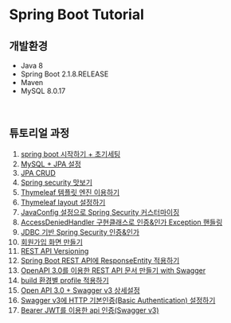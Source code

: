 # Spring Boot Tutorial


## 개발환경

- Java 8
- Spring Boot 2.1.8.RELEASE
- Maven
- MySQL 8.0.17

<br />

## 튜토리얼 과정

1. [spring boot 시작하기 + 초기세팅](https://blog.jiniworld.me/29)
1. [MySQL + JPA 설정](https://blog.jiniworld.me/34)
1. [JPA CRUD](https://blog.jiniworld.me/35)
1. [Spring security 맛보기](https://blog.jiniworld.me/40)
1. [Thymeleaf 템플릿 엔진 이용하기](https://blog.jiniworld.me/43)
1. [Thymeleaf layout 설정하기](https://blog.jiniworld.me/44)
1. [JavaConfig 설정으로 Spring Security 커스터마이징](https://blog.jiniworld.me/51)
1. [AccessDeniedHandler 구현클래스로 인증&인가 Exception 핸들링](https://blog.jiniworld.me/53)
1. [JDBC 기반 Spring Security 인증&인가](https://blog.jiniworld.me/59)
1. [회원가입 화면 만들기](https://blog.jiniworld.me/63)
1. [REST API Versioning](https://blog.jiniworld.me/67)
1. [Spring Boot REST API에 ResponseEntity 적용하기](https://blog.jiniworld.me/71)
1. [OpenAPI 3.0를 이용한 REST API 문서 만들기 with Swagger](https://blog.jiniworld.me/83)
1. [build 환경별 profile 적용하기](https://blog.jiniworld.me/85)
1. [Open API 3.0 + Swagger v3 상세설정](https://blog.jiniworld.me/91)
1. [Swagger v3에 HTTP 기본인증(Basic Authentication) 설정하기](https://blog.jiniworld.me/105)
1. [Bearer JWT를 이용한 api 인증(Swagger v3)](https://blog.jiniworld.me/113)